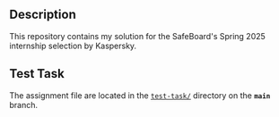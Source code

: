 ## Description 
This repository contains my solution for the SafeBoard's Spring 2025 internship selection by Kaspersky.

## Test Task
The assignment file are located in the [`test-task/`](./test-task/) directory on the **`main`** branch.
